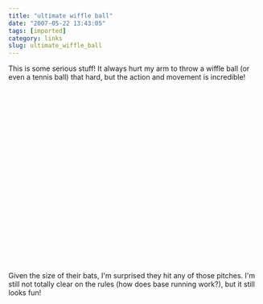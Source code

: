 ```yaml
---
title: "ultimate wiffle ball"
date: "2007-05-22 13:43:05"
tags: [imported]
category: links
slug: ultimate_wiffle_ball
---
```


This is some serious stuff! It always hurt my arm to throw a wiffle ball (or
even a tennis ball) that hard, but the action and movement is incredible!

<object width="425" height="350"><param name="movie" value="http://www.youtube.com/v/GMk-ZXEhpOE"></param><param name="wmode" value="transparent"></param><embed src="http://www.youtube.com/v/GMk-ZXEhpOE" type="application/x-shockwave-flash" wmode="transparent" width="425" height="350"></embed></object>

Given the size of their bats, I'm surprised they hit any of those pitches. I'm
still not totally clear on the rules (how does base running work?), but it still
looks fun!
